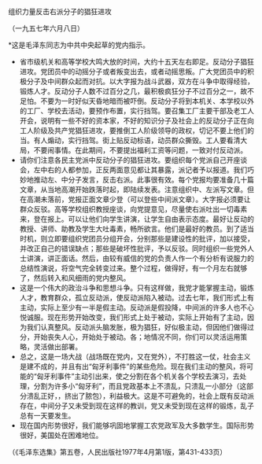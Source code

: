 组织力量反击右派分子的猖狂进攻

（一九五七年六月八日）

*这是毛泽东同志为中共中央起草的党内指示。



- 省市级机关和高等学校大鸣大放的时间，大约十五天左右即足。反动分子猖狂进攻。党团员中的动摇分子或者叛变出去，或者动摇思叛。广大党团员中的积极分子及中间群众起而对抗。以大字报为战斗武器，双方在斗争中取得经验，锻炼人才。反动分子人数不过百分之几，最积极疯狂分子不过百分之一，故不足怕。不要为一时好似天昏地暗而被吓倒。反动分子将到本机关、本学校以外的工厂、学校去活动，要预作布置，实行挡驾。要召集工厂主要干部及老工人开会，说明有一些不好的资本家，不好的知识分子及社会上的反动分子正在向工人阶级及共产党猖狂进攻，要推倒工人阶级领导的政权，切记不要上他们的当。有人煽动，实行挡驾。街上贴反动标语，动员群众撕毁。工人要看清大局，不要闹事情。在此期间，不要提出福利工资等问题，一致对付反动派。
- 请你们注意各民主党派中反动分子的猖狂进攻。要组织每个党派自己开座谈会，左中右的人都参加，正反两面意见都让其暴露，派记者予以报道。我们巧妙地推动左、中分子发言，反击右派。此事很有效。每个党报均要准备几十篇文章，从当地高潮开始跌落时起，即陆续发表。注意组织中、左派写文章。但在高潮未落前，党报正面文章少登（可以登些中间派文章）。大字报必须要让群众反驳。高等学校组织教授座谈，向党提意见，尽量使右派吐出一切毒素来，登在报上。可以让他们向学生讲演，让学生自由表示态度。最好让反动的教授、讲师、助教及学生大吐毒素，畅所欲言。他们是最好的教员。到了适当时机，则立即要组织党团员分组开会，分别那些是建设性的批评，加以接受，并改正自己的错误缺点；那些是破坏性批评，予以反驳。同时组织一些党外人士讲演，讲正面话。然后，由较有威信的党的负责人作一个有分析有说服力的总结性演说，将空气完全转变过来。整个过程，做得好，有一个月左右就够了，然后转入和风细雨的党内整风。
- 这是一个伟大的政治斗争和思想斗争。只有这样做，我党才能掌握主动，锻炼人才，教育群众，孤立反动派，使反动派陷入被动。过去七年，我们形式上有主动，实际上至少有一半是假主动。反动派是假投降，中间派的许多人也不心悦诚服。现在形势开始改变，我们形式上处于被动，实际上开始有了主动，因为我们认真整风。反动派头脑发胀，极为猖狂，好似极主动，但因他们做得过分，开始丧失人心，开始处于被动。各；地情况不同，你们可以灵活运用策略，灵活做出部署。
- 总之，这是一场大战（战场既在党内，又在党外），不打胜这一仗，社会主义是建不成的，并且有出“匈牙利事件”的某些危险。现在我们主动的整风，将可能的“匈牙利事件”主动引出来，使之分割在各个机关各个学校去演习，去处理，分割为许多小“匈牙利”，而且党政基本上不溃乱，只溃乱一小部分（这部分溃乱正好，，挤出了脓包），利益极大。这是不可避免的，社会上既有反动派存在，中间分子又未受到现在这样的教训，党又未受到现在这样的锻炼，乱子总有一天要发生。
- 现在国内形势很好，我们能够巩固地掌握工农党政军及大多数学生。国际形势很好，美国处在困难地位。

（《毛泽东选集》第五卷，人民出版社1977年4月第1版，第431-433页）


